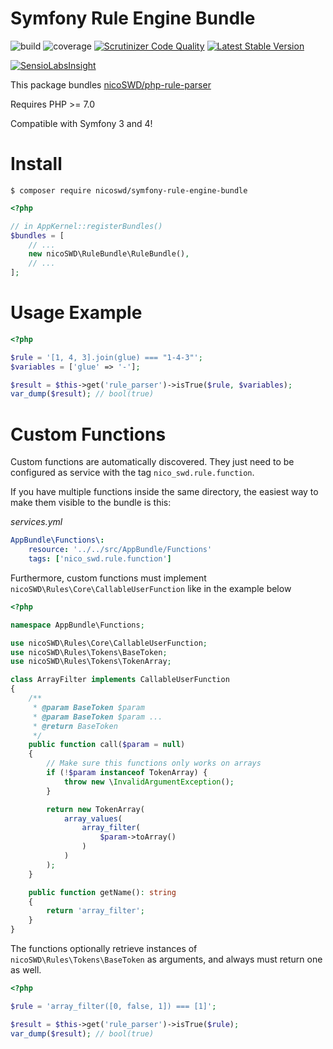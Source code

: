 Symfony Rule Engine Bundle
==========================

![build](https://travis-ci.org/nicoSWD/rule-engine-bundle.svg?branch=master)
![coverage](https://scrutinizer-ci.com/g/nicoSWD/rule-engine-bundle/badges/coverage.png?b=master)
[![Scrutinizer Code Quality](https://scrutinizer-ci.com/g/nicoSWD/rule-engine-bundle/badges/quality-score.png?b=master)](https://scrutinizer-ci.com/g/nicoSWD/rule-engine-bundle/?branch=master)
[![Latest Stable Version](https://img.shields.io/packagist/v/nicoswd/symfony-rule-engine-bundle.svg)](https://packagist.org/packages/nicoswd/symfony-rule-engine-bundle)


[![SensioLabsInsight](https://insight.sensiolabs.com/projects/4a70db5d-43a9-4763-8168-60f0ac761f33/big.png)](https://insight.sensiolabs.com/projects/4a70db5d-43a9-4763-8168-60f0ac761f33)

This package bundles [nicoSWD/php-rule-parser](https://github.com/nicoSWD/php-rule-parser)

Requires PHP >= 7.0

Compatible with Symfony 3 and 4!

Install
=======

```shell
$ composer require nicoswd/symfony-rule-engine-bundle
```

```php
<?php

// in AppKernel::registerBundles()
$bundles = [
    // ...
    new nicoSWD\RuleBundle\RuleBundle(),
    // ...
];
```

Usage Example
=====
```php
<?php

$rule = '[1, 4, 3].join(glue) === "1-4-3"';
$variables = ['glue' => '-'];

$result = $this->get('rule_parser')->isTrue($rule, $variables);
var_dump($result); // bool(true)
```

Custom Functions
================

Custom functions are automatically discovered. They just need to be configured
as service with the tag `nico_swd.rule.function`.

If you have multiple functions inside the same directory, the easiest way to make
them visible to the bundle is this:

_services.yml_

```yaml
AppBundle\Functions\:
    resource: '../../src/AppBundle/Functions'
    tags: ['nico_swd.rule.function']
```

Furthermore, custom functions must implement `nicoSWD\Rules\Core\CallableUserFunction`
like in the example below

```php
<?php

namespace AppBundle\Functions;

use nicoSWD\Rules\Core\CallableUserFunction;
use nicoSWD\Rules\Tokens\BaseToken;
use nicoSWD\Rules\Tokens\TokenArray;

class ArrayFilter implements CallableUserFunction
{
    /**
     * @param BaseToken $param
     * @param BaseToken $param ...
     * @return BaseToken
     */
    public function call($param = null)
    {
        // Make sure this functions only works on arrays
        if (!$param instanceof TokenArray) {
            throw new \InvalidArgumentException();
        }

        return new TokenArray(
            array_values(
                array_filter(
                    $param->toArray()
                )
            )
        );
    }

    public function getName(): string
    {
        return 'array_filter';
    }
}
```

The functions optionally retrieve instances of `nicoSWD\Rules\Tokens\BaseToken` as arguments,
and always must return one as well.

```php
<?php

$rule = 'array_filter([0, false, 1]) === [1]';

$result = $this->get('rule_parser')->isTrue($rule);
var_dump($result); // bool(true)
```
